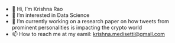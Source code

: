 - 👋 Hi, I’m Krishna Rao
- 👀 I’m interested in Data Science
- 💞️ I’m currently working on a research paper on how tweets from prominent personalities is impacting the crypto world
- 📫 How to reach me at my eamil: krishna.medisetti@gmail.com

<!---
krishna2k/krishna2k is a ✨ special ✨ repository because its `README.md` (this file) appears on your GitHub profile.
You can click the Preview link to take a look at your changes.
--->
